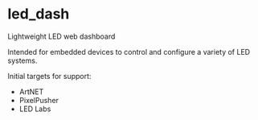 # led_dash
Lightweight LED web dashboard

Intended for embedded devices to control and configure a variety of LED systems.

Initial targets for support:
* ArtNET
* PixelPusher
* LED Labs
